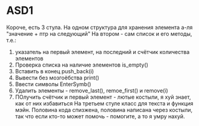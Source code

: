 # ASD1

Короче, есть 3 стула.
На одном структура для хранения элемента а-ля "значение + птр на следующий" 
На втором - сам список и его методы, т.е.:
1) указатель на первый элемент, на последний и счётчик количества элементов
2) Проверка списка на наличие элементов is_empty()
3) Вставить в конец push_back(i)
4) Вывести без мозгоёбства print()
5) Ввести символы EnterSymb()
6) Удалить элементы - remove_last(), remoe_first() и remove(i)
7) ПОлучить счётчик и первый элемент - лютые костыли, я хуй знает, как от них избавиться
На третьем стуле класс для текста и функция мэйн.
Половина кода спизжена, половина написана через костыли, так что если кто-то может помочь - помогите, а то я умру нахуй.
